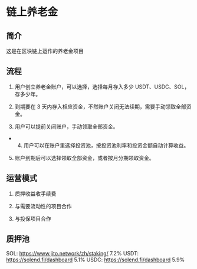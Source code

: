 # 链上养老金

## 简介

这是在区块链上运作的养老金项目

## 流程

1. 用户创立养老金账户，可以选择，选择每月存入多少 USDT、USDC、SOL，存多少年。

2. 到期要在 3 天内存入相应资金，不然账户关闭无法续期，需要手动领取全部资金。

3. 用户可以提前关闭账户，手动领取全部资金。

* 4. 用户可以在账户里选择投资池，按投资池利率和投资金额自动计算收益。

5. 账户到期后可以选择领取全部资金，或者按月分期领取资金。

## 运营模式

1. 质押收益收手续费

2. 与需要流动性的项目合作

3. 与投保项目合作

## 质押池

SOL: https://www.jito.network/zh/staking/ 7.2%
USDT: https://solend.fi/dashboard 5.1%
USDC: https://solend.fi/dashboard 5.9%

## 